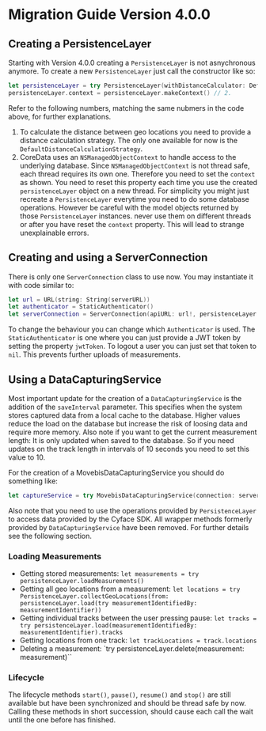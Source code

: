 Migration Guide Version 4.0.0
=============================

Creating a PersistenceLayer
---------------------------
Starting with Version 4.0.0 creating a `PersistenceLayer` is not asnychronous anymore. To create a new `PersistenceLayer` just call the constructor like so:

```swift
let persistenceLayer = try PersistenceLayer(withDistanceCalculator: DefaultDistanceCalculationStrategy()) // 1.
persistenceLayer.context = persistenceLayer.makeContext() // 2.
```

Refer to the following numbers, matching the same nubmers in the code above, for further explanations.
1. To calculate the distance between geo locations you need to provide a distance calculation strategy. The only one available for now is the `DefaultDistanceCalculationStrategy`.
2. CoreData uses an `NSManagedObjectContext` to handle access to the underlying database. Since `NSManagedObjectContext` is not thread safe, each thread requires its own one. Therefore you need to set the `context` as shown. You need to reset this property each time you use the created `persistenceLayer` object on a new thread. For simplicity you might just recreate a `PersistenceLayer` everytime you need to do some database operations. However be careful with the model objects returned by those `PersistenceLayer` instances. never use them on different threads or after you have reset the `context` property. This will lead to strange unexplainable errors.

Creating and using a ServerConnection
---------------------------
There is only one `ServerConnection` class to use now. You may instantiate it with code similar to:

```swift
let url = URL(string: String(serverURL))
let authenticator = StaticAuthenticator()
let serverConnection = ServerConnection(apiURL: url!, persistenceLayer: persistenceLayer!, authenticator: authenticator!)
```

To change the behaviour you can change which `Authenticator` is used. The `StaticAuthenticator` is one where you can just provide a JWT token by setting the property `jwtToken`. To logout a user you can just set that token to `nil`. This prevents further uploads of measurements.

Using a DataCapturingService
-----------------------------
Most important update for the creation of a `DataCapturingService` is the addition of the `saveInterval` parameter. This specifies when the system stores captured data from a local cache to the database. Higher values reduce the load on the database but increase the risk of loosing data and require more memory. Also note if you want to get the current measurement length: It is only updated when saved to the database. So if you need updates on the track length in intervals of 10 seconds you need to set this value to 10.

For the creation of a MovebisDataCapturingService you should do something like:

```swift
let captureService = try MovebisDataCapturingService(connection: serverConnection, sensorManager: sensorManager, updateInterval: savingInterval, savingInterval: savingInterval, persistenceLayer: persistenceLayer, eventHandler: eventHandler)
```

Also note that you need to use the operations provided by `PersistenceLayer` to access data provided by the Cyface SDK. 
All wrapper methods formerly provided by `DataCapturingService` have been removed.
For further details see the following section.

### Loading Measurements

- Getting stored measurements: `let measurements = try persistenceLayer.loadMeasurements()`
- Getting all geo locations from a measurement: `let locations = try PersistenceLayer.collectGeoLocations(from: persistenceLayer.load(try measurementIdentifiedBy: measurementIdentifier))`
- Getting individual tracks between the user pressing pause: `let tracks = try persistenceLayer.load(measurementIdentifiedBy: measurementIdentifier).tracks`
- Getting locations from one track: `let trackLocations = track.locations`
- Deleting a measurement: `try persistenceLayer.delete(measurement: measurement)``

### Lifecycle

The lifecycle methods `start()`, `pause()`, `resume()` and `stop()` are still available but have been synchronized and should be thread safe by now.
Calling these methods in short succession, should cause each call the wait until the one before has finished.
